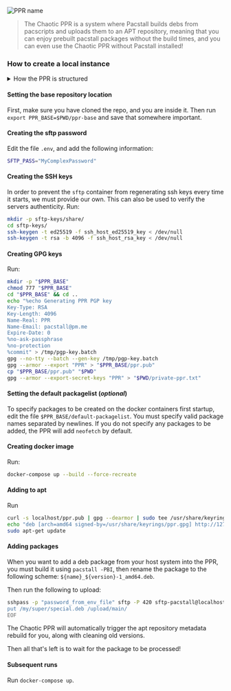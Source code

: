![PPR name](https://user-images.githubusercontent.com/58742515/199145376-027e5e44-37a7-4e75-bcaf-84981124dbfd.png)

> The Chaotic PPR is a system where Pacstall builds debs from pacscripts and uploads them to an APT repository, meaning that you can enjoy prebuilt pacstall packages without the build times, and you can even use the Chaotic PPR without Pacstall installed!

### How to create a local instance

<details>
<summary>How the PPR is structured</summary>

##### Containers
The PPR uses three docker containers to function:

* The `apt-repo` container, which is in charge of holding the repo contents, and generating the repo metadata.

* The `web` container which is an nginx server for viewing the repository. It is available on port `80`.

* The `sftp` container which is in charge of modifying the repository, primarily uploading packages to the server. It is available on port `420`.

##### Scripts
* `add-package.sh` is in charge of building the default packagelist into the repository on first run.

* `generate-release.sh` is in charge of generating the `Release` file structure, including checksums of packages.

* `rm-old.sh` is in charge of finding and removing old packages from the repository.

* `setup.sh` is in charge of setting up the initial repository and is an entrypoint that the `apt-repo` container will run on startup. If the repository has not been initialized, it will create one, and if it has, it will run `wait.sh`.

* `wait.sh` will detect modification, moves, creations, and deletions of files in `$PPR_BASE/pool/main/`, and will update the repository metadata and trigger `rm-old.sh`.

</details>

#### Setting the base repository location
First, make sure you have cloned the repo, and you are inside it. Then run `export PPR_BASE=$PWD/ppr-base` and save that somewhere important.

#### Creating the sftp password
Edit the file `.env`, and add the following information:
```bash
SFTP_PASS="MyComplexPassword"
```
#### Creating the SSH keys
In order to prevent the `sftp` container from regenerating ssh keys every time it starts, we must provide our own. This can also be used to verify the servers authenticity. Run:
```bash
mkdir -p sftp-keys/share/
cd sftp-keys/
ssh-keygen -t ed25519 -f ssh_host_ed25519_key < /dev/null
ssh-keygen -t rsa -b 4096 -f ssh_host_rsa_key < /dev/null
```

#### Creating GPG keys
Run:
```bash
mkdir -p "$PPR_BASE"
chmod 777 "$PPR_BASE"
cd "$PPR_BASE" && cd ..
echo "%echo Generating PPR PGP key
Key-Type: RSA
Key-Length: 4096
Name-Real: PPR
Name-Email: pacstall@pm.me
Expire-Date: 0
%no-ask-passphrase
%no-protection
%commit" > /tmp/pgp-key.batch
gpg --no-tty --batch --gen-key /tmp/pgp-key.batch
gpg --armor --export "PPR" > "$PPR_BASE/ppr.pub"
cp "$PPR_BASE/ppr.pub" "$PWD"
gpg --armor --export-secret-keys "PPR" > "$PWD/private-ppr.txt"
```
#### Setting the default packagelist (*optional*)
To specify packages to be created on the docker containers first startup, edit the file `$PPR_BASE/default-packagelist`. You must specify valid package names separated by newlines. If you do not specify any packages to be added, the PPR will add `neofetch` by default.

#### Creating docker image
Run:
```bash
docker-compose up --build --force-recreate
```

#### Adding to apt
Run
```bash
curl -s localhost/ppr.pub | gpg --dearmor | sudo tee /usr/share/keyrings/ppr.gpg 1> /dev/null
echo "deb [arch=amd64 signed-by=/usr/share/keyrings/ppr.gpg] http://127.0.0.1 pacstall main" | sudo tee /etc/apt/sources.list.d/chaotic-ppr.list
sudo apt-get update
```

#### Adding packages
When you want to add a deb package from your host system into the PPR, you must build it using `pacstall -PBI`, then rename the package to the following scheme: `${name}_${version}-1_amd64.deb`.

Then run the following to upload:
```bash
sshpass -p "password_from_env_file" sftp -P 420 sftp-pacstall@localhost <<EOF
put /my/super/special.deb /upload/main/
EOF
```

The Chaotic PPR will automatically trigger the apt repository metadata rebuild for you, along with cleaning old versions.

Then all that's left is to wait for the package to be processed!

#### Subsequent runs
Run `docker-compose up`.
